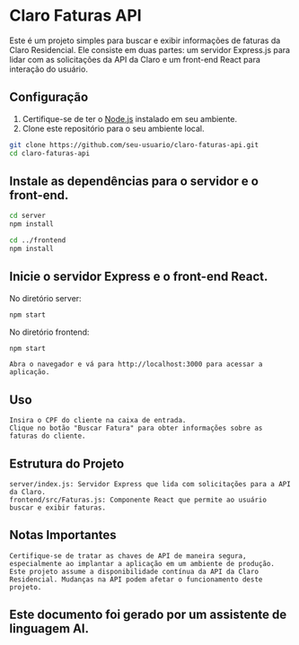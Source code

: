 # Claro Faturas API

Este é um projeto simples para buscar e exibir informações de faturas da Claro Residencial. Ele consiste em duas partes: um servidor Express.js para lidar com as solicitações da API da Claro e um front-end React para interação do usuário.

## Configuração

1. Certifique-se de ter o [Node.js](https://nodejs.org/) instalado em seu ambiente.
2. Clone este repositório para o seu ambiente local.

```bash
git clone https://github.com/seu-usuario/claro-faturas-api.git
cd claro-faturas-api
```

## Instale as dependências para o servidor e o front-end.

```bash
cd server
npm install

cd ../frontend
npm install
```

## Inicie o servidor Express e o front-end React.

No diretório server:

```bash
npm start
```

No diretório frontend:

```bash
npm start
```

    Abra o navegador e vá para http://localhost:3000 para acessar a aplicação.

## Uso

    Insira o CPF do cliente na caixa de entrada.
    Clique no botão "Buscar Fatura" para obter informações sobre as faturas do cliente.

## Estrutura do Projeto

    server/index.js: Servidor Express que lida com solicitações para a API da Claro.
    frontend/src/Faturas.js: Componente React que permite ao usuário buscar e exibir faturas.

## Notas Importantes

    Certifique-se de tratar as chaves de API de maneira segura, especialmente ao implantar a aplicação em um ambiente de produção.
    Este projeto assume a disponibilidade contínua da API da Claro Residencial. Mudanças na API podem afetar o funcionamento deste projeto.
## Este documento foi gerado por um assistente de linguagem AI.
